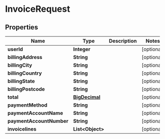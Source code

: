 # InvoiceRequest

## Properties
Name | Type | Description | Notes
------------ | ------------- | ------------- | -------------
**userId** | **Integer** |  |  [optional]
**billingAddress** | **String** |  |  [optional]
**billingCity** | **String** |  |  [optional]
**billingCountry** | **String** |  |  [optional]
**billingState** | **String** |  |  [optional]
**billingPostcode** | **String** |  |  [optional]
**total** | [**BigDecimal**](BigDecimal.md) |  |  [optional]
**paymentMethod** | **String** |  |  [optional]
**paymentAccountName** | **String** |  |  [optional]
**paymentAccountNumber** | **String** |  |  [optional]
**invoicelines** | **List&lt;Object&gt;** |  |  [optional]
